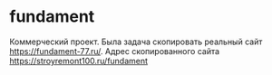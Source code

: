 # fundament

Коммерческий проект. Была задача скопировать реальный сайт https://fundament-77.ru/. Адрес скопированного сайта https://stroyremont100.ru/fundament
